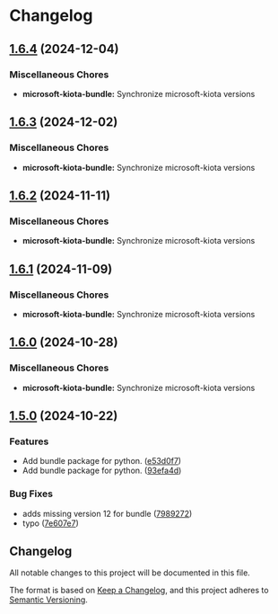 # Changelog

## [1.6.4](https://github.com/microsoft/kiota-python/compare/microsoft-kiota-bundle-v1.6.3...microsoft-kiota-bundle-v1.6.4) (2024-12-04)


### Miscellaneous Chores

* **microsoft-kiota-bundle:** Synchronize microsoft-kiota versions

## [1.6.3](https://github.com/microsoft/kiota-python/compare/microsoft-kiota-bundle-v1.6.2...microsoft-kiota-bundle-v1.6.3) (2024-12-02)


### Miscellaneous Chores

* **microsoft-kiota-bundle:** Synchronize microsoft-kiota versions

## [1.6.2](https://github.com/microsoft/kiota-python/compare/microsoft-kiota-bundle-v1.6.1...microsoft-kiota-bundle-v1.6.2) (2024-11-11)


### Miscellaneous Chores

* **microsoft-kiota-bundle:** Synchronize microsoft-kiota versions

## [1.6.1](https://github.com/microsoft/kiota-python/compare/microsoft-kiota-bundle-v1.6.0...microsoft-kiota-bundle-v1.6.1) (2024-11-09)


### Miscellaneous Chores

* **microsoft-kiota-bundle:** Synchronize microsoft-kiota versions

## [1.6.0](https://github.com/microsoft/kiota-python/compare/microsoft-kiota-bundle-v1.5.0...microsoft-kiota-bundle-v1.6.0) (2024-10-28)


### Miscellaneous Chores

* **microsoft-kiota-bundle:** Synchronize microsoft-kiota versions

## [1.5.0](https://github.com/microsoft/kiota-python/compare/microsoft-kiota-bundle-v1.4.6...microsoft-kiota-bundle-v1.5.0) (2024-10-22)


### Features

* Add bundle package for python. ([e53d0f7](https://github.com/microsoft/kiota-python/commit/e53d0f7da3950d625628538e3a1e152044100e43))
* Add bundle package for python. ([93efa4d](https://github.com/microsoft/kiota-python/commit/93efa4d440aa78330949ba1f335734ef87d0c4e5))


### Bug Fixes

* adds missing version 12 for bundle ([7989272](https://github.com/microsoft/kiota-python/commit/798927274d2cfdb0142e5a4457a682bf706cd8ba))
* typo ([7e607e7](https://github.com/microsoft/kiota-python/commit/7e607e769aa9c9da43416b200231f7d879b8794c))

## Changelog

All notable changes to this project will be documented in this file.

The format is based on [Keep a Changelog](https://keepachangelog.com/en/1.0.0/),
and this project adheres to [Semantic Versioning](https://semver.org/spec/v2.0.0.html).
